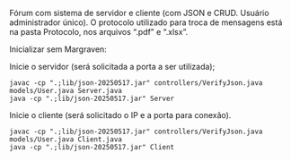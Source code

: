 Fórum com sistema de servidor e cliente (com JSON e CRUD. Usuário administrador único).
O protocolo utilizado para troca de mensagens está na pasta Protocolo, nos arquivos “.pdf” e “.xlsx”.

Inicializar sem Margraven:

Inicie o servidor (será solicitada a porta a ser utilizada);
  
    javac -cp ".;lib/json-20250517.jar" controllers/VerifyJson.java models/User.java Server.java
    java -cp ".;lib/json-20250517.jar" Server

Inicie o cliente (será solicitado o IP e a porta para conexão).
  
    javac -cp ".;lib/json-20250517.jar" controllers/VerifyJson.java models/User.java Client.java
    java -cp ".;lib/json-20250517.jar" Client



